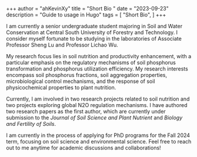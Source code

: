 +++
author = "ahKevinXy"
title = "Short Bio "
date = "2023-09-23"
description = "Guide to  usage in Hugo"
tags = [
    "Short Bio",
]
+++

I am currently a senior undergraduate student majoring in Soil and Water Conservation at Central South University of Forestry and Technology.  I consider myself fortunate to be studying in the laboratories of Associate Professor Sheng Lu and Professor Lichao Wu.

My research focus lies in soil nutrition and productivity enhancement, with a particular emphasis on the regulatory mechanisms of soil phosphorus transformation and phosphorus utilization efficiency.  My research interests encompass soil phosphorus fractions, soil aggregation properties, microbiological control mechanisms, and the response of soil physicochemical properties to plant nutrition.

Currently, I am involved in two research projects related to soil nutrition and two projects exploring global N2O regulation mechanisms.  I have authored two research papers as the first author, which are currently under submission to the *Journal of Soil Science and Plant Nutrient* and *Biology and Fertility of Soils*.

I am currently in the process of applying for PhD programs for the Fall 2024 term, focusing on soil science and environmental science.  Feel free to reach out to me anytime for academic discussions and collaborations!
